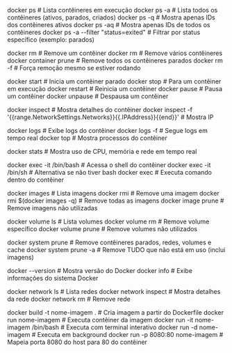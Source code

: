 docker ps                # Lista contêineres em execução
docker ps -a             # Lista todos os contêineres (ativos, parados, criados)
docker ps -q             # Mostra apenas IDs dos contêineres ativos
docker ps -aq            # Mostra apenas IDs de todos os contêineres
docker ps -a --filter "status=exited"   # Filtrar por status específico (exemplo: parados)


docker rm <ID-ou-nome>              # Remove um contêiner
docker rm <ID1> <ID2> <ID3>         # Remove vários contêineres
docker container prune              # Remove todos os contêineres parados
docker rm -f <ID-ou-nome>           # Força remoção mesmo se estiver rodando


docker start <ID-ou-nome>           # Inicia um contêiner parado
docker stop <ID-ou-nome>            # Para um contêiner em execução
docker restart <ID-ou-nome>         # Reinicia um contêiner
docker pause <ID-ou-nome>           # Pausa um contêiner
docker unpause <ID-ou-nome>         # Despausa um contêiner

docker inspect <ID-ou-nome>         # Mostra detalhes do contêiner
docker inspect -f '{{range.NetworkSettings.Networks}}{{.IPAddress}}{{end}}' <ID-ou-nome>  # Mostra IP

docker logs <ID-ou-nome>            # Exibe logs do contêiner
docker logs -f <ID-ou-nome>         # Segue logs em tempo real
docker top <ID-ou-nome>             # Mostra processos do contêiner

docker stats                        # Mostra uso de CPU, memória e rede em tempo real

docker exec -it <ID-ou-nome> /bin/bash   # Acessa o shell do contêiner
docker exec -it <ID-ou-nome> /bin/sh     # Alternativa se não tiver bash
docker exec <ID-ou-nome> <comando>       # Executa comando dentro do contêiner

docker images                            # Lista imagens
docker rmi <imagem>                      # Remove uma imagem
docker rmi $(docker images -q)          # Remove todas as imagens
docker image prune                       # Remove imagens não utilizadas

docker volume ls                         # Lista volumes
docker volume rm <volume>                # Remove volume específico
docker volume prune                      # Remove volumes não utilizados

docker system prune                      # Remove contêineres parados, redes, volumes e cache
docker system prune -a                   # Remove TUDO que não está em uso (inclui imagens)

docker --version                         # Mostra versão do Docker
docker info                              # Exibe informações do sistema Docker

docker network ls                        # Lista redes
docker network inspect <rede>            # Mostra detalhes da rede
docker network rm <rede>                 # Remove rede

docker build -t nome-imagem .            # Cria imagem a partir do Dockerfile
docker run nome-imagem                   # Executa contêiner da imagem
docker run -it nome-imagem /bin/bash     # Executa com terminal interativo
docker run -d nome-imagem                # Executa em background
docker run -p 8080:80 nome-imagem        # Mapeia porta 8080 do host para 80 do contêiner
